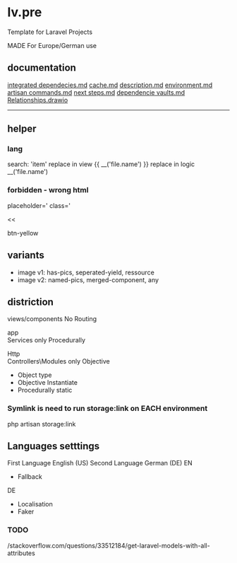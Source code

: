 # lv.pre

Template for Laravel Projects

MADE For Europe/German use

## documentation

[integrated dependecies.md](/doc/debug/integrated.md)
[cache.md](/doc/debug/cache.md)
[description.md](/doc/debug/desc.md)
[environment.md](/doc/debug/environment.md)
[artisan commands.md](/doc/debug/artisans.md)
[next steps.md](/doc/debug/next_steps.md)
[dependencie vaults.md](/doc/debug/dependencie_vaults.md)
[Relationships.drawio](/doc/debug/Relationship_Modell.drawio)

---

## helper

### lang

search:
'item'
replace in view
{{ __('file.name') }}
replace in logic
__('file.name')

### forbidden - wrong html

placeholder='
class='

>>

<<

btn-yellow

## variants

- image v1: has-pics, seperated-yield, ressource
- image v2: named-pics, merged-component, any

## distriction

views/components No Routing

app\
Services only Procedurally

Http\
Controllers\Modules only Objective

- Object type
- Objective Instantiate
- Procedurally static

### Symlink is need to run storage:link on EACH environment

php artisan storage:link

## Languages setttings

First Language English (US)
Second Language German (DE)
EN

- Fallback

DE

- Localisation
- Faker

### TODO

/stackoverflow.com/questions/33512184/get-laravel-models-with-all-attributes
